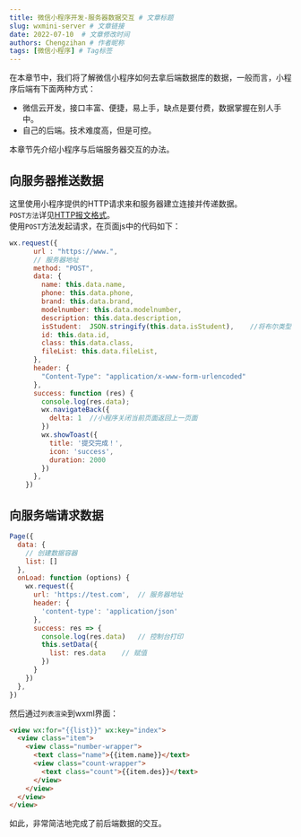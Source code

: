 ```yaml
---
title: 微信小程序开发-服务器数据交互 # 文章标题
slug: wxmini-server # 文章链接
date: 2022-07-10  # 文章修改时间
authors: Chengzihan # 作者昵称
tags: [微信小程序] # Tag标签
---
```

在本章节中，我们将了解微信小程序如何去拿后端数据库的数据，一般而言，小程序后端有下面两种方式：  

- 微信云开发，接口丰富、便捷，易上手，缺点是要付费，数据掌握在别人手中。  
- 自己的后端。技术难度高，但是可控。  

本章节先介绍小程序与后端服务器交互的办法。  

## 向服务器推送数据

这里使用小程序提供的HTTP请求来和服务器建立连接并传递数据。  
`POST方法`详见[HTTP报文格式](https://czhan.netlify.app/docs/%E5%AD%A6%E4%B9%A0%E7%AC%94%E8%AE%B0/%E8%AE%A1%E7%AE%97%E6%9C%BA%E7%BD%91%E7%BB%9C/%E5%BA%94%E7%94%A8%E5%B1%82#http%E6%8A%A5%E6%96%87%E6%A0%BC%E5%BC%8F)。  
使用`POST`方法发起请求，在页面js中的代码如下：  

```js
wx.request({
      url : "https://www.",
      // 服务器地址
      method: "POST",
      data: {
        name: this.data.name,   
        phone: this.data.phone,  
        brand: this.data.brand,  
        modelnumber: this.data.modelnumber,    
        description: this.data.description,    
        isStudent:  JSON.stringify(this.data.isStudent),    //将布尔类型转为json字符串
        id: this.data.id, 
        class: this.data.class, 
        fileList: this.data.fileList,   
      },
      header: {
        "Content-Type": "application/x-www-form-urlencoded"
      },
      success: function (res) {
        console.log(res.data);
        wx.navigateBack({
          delta: 1  //小程序关闭当前页面返回上一页面
        })
        wx.showToast({
          title: '提交完成！',
          icon: 'success',
          duration: 2000
        })
      },
    })
```

## 向服务端请求数据

```js
Page({
  data: {
    // 创建数据容器
    list: []
  },
  onLoad: function (options) {
    wx.request({
      url: 'https://test.com',  // 服务器地址
      header: {
        'content-type': 'application/json'
      },
      success: res => {
        console.log(res.data)   // 控制台打印
        this.setData({
          list: res.data    // 赋值
        })
      }
    })
  },
})
```

然后通过`列表渲染`到wxml界面：  

```html
<view wx:for="{{list}}" wx:key="index">
  <view class="item">
    <view class="number-wrapper">
      <text class="name">{{item.name}}</text>
      <view class="count-wrapper">
        <text class="count">{{item.des}}</text>
      </view>
    </view>
  </view>
</view>
```

如此，非常简洁地完成了前后端数据的交互。
